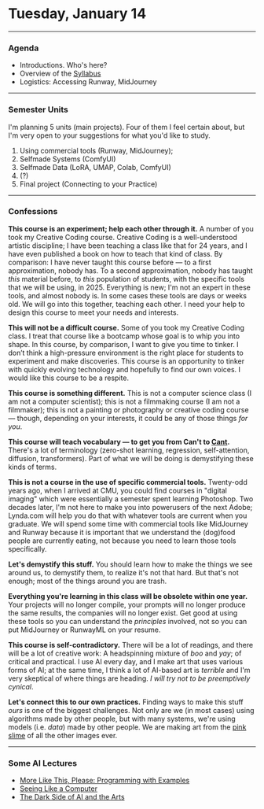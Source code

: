 # Tuesday, January 14

---

### Agenda

* Introductions. Who's here? 
* Overview of the [Syllabus](https://github.com/golanlevin/gen-ai/tree/main/syllabus)
* Logistics: Accessing Runway, MidJourney

---

### Semester Units

I'm planning 5 units (main projects). Four of them I feel certain about, but I'm very open to your suggestions for what you'd like to study.

1. Using commercial tools (Runway, MidJourney); 
2. Selfmade Systems (ComfyUI)
3. Selfmade Data (LoRA, UMAP, Colab, ComfyUI)
4. (?) 
5. Final project (Connecting to your Practice)

---

### Confessions 


**This course is an experiment; help each other through it.** A number of you took my Creative Coding course. Creative Coding is a well-understood artistic discipline; I have been teaching a class like that for 24 years, and I have even published a book on how to teach that kind of class. By comparison: I have never taught this course before — to a first approximation, nobody has. To a second approximation, nobody has taught *this* material before, to *this* population of students, with the specific tools that we will be using, in 2025. Everything is new; I'm not an expert in these tools, and almost nobody is. In some cases these tools are days or weeks old. We will go into this together, teaching each other. I need your help to design this course to meet your needs and interests. 

**This will not be a difficult course.** Some of you took my Creative Coding class. I treat that course like a bootcamp whose goal is to whip you into shape. In this course, by comparison, I want to give you time to tinker. I don’t think a high-pressure environment is the right place for students to experiment and make discoveries. This course is an opportunity to tinker with quickly evolving technology and hopefully to find our own voices. I would like this course to be a respite. 

**This course is something different.** This is not a computer science class (I am not a computer scientist); this is not a filmmaking course (I am not a filmmaker); this is not a painting or photography or creative coding course — though, depending on your interests, it could be any of those things *for you*. 

**This course will teach vocabulary — to get you from Can't to [Cant](https://www.dictionary.com/browse/cant).** There's a lot of terminology (zero-shot learning, regression, self-attention, diffusion, transformers). Part of what we will be doing is demystifying these kinds of terms. 

**This is not a course in the use of specific commercial tools.** Twenty-odd years ago, when I arrived at CMU, you could find courses in "digital imaging" which were essentially a semester spent learning Photoshop. Two decades later, I'm not here to make you into powerusers of the next Adobe; Lynda.com will help you do that with whatever tools are current when you graduate. We will spend some time with commercial tools like MidJourney and Runway because it is important that we understand the (dog)food people are currently eating, not because you need to learn those tools specifically. 

**Let's demystify this stuff.** You should learn how to make the things we see around us, to demystify them, to realize it's not that hard. But that's not enough; most of the things around you are trash.

**Everything you're learning in this class will be obsolete within one year.** Your projects will no longer compile, your prompts will no longer produce the same results, the companies will no longer exist. Get good at using these tools so you can understand the *principles* involved, not so you can put MidJourney or RunwayML on your resume. 

**This course is self-contradictory.** There will be a lot of readings, and there will be a lot of creative work: A headspinning mixture of *boo* and *yay*; of critical and practical. I use AI every day, and I make art that uses various forms of AI; at the same time, I think a lot of AI-based art is *terrible* and I'm very skeptical of where things are heading. *I will try not to be preemptively cynical*. 

**Let's connect this to our own practices.** Finding ways to make this stuff *ours* is one of the biggest challenges. Not only are we (in most cases) using algorithms made by other people, but with many systems, we're using models (i.e. *data*) made by other people. We are making art from the [pink slime](https://amp.firstwefeast.com/eat/2013/11/pink-slime-facts) of all the other images ever. 

---

### Some AI Lectures

* [More Like This, Please: Programming with Examples](https://golancourses.net/60120/daily-notes/unit-1/machine-learning-art/)
* [Seeing Like a Computer](https://golancourses.net/60120/daily-notes/unit-1/machine-learning-art-ii/)
* [The Dark Side of AI and the Arts](https://golancourses.net/60120/daily-notes/unit-1/the-dark-side-of-ai-and-the-arts/)
